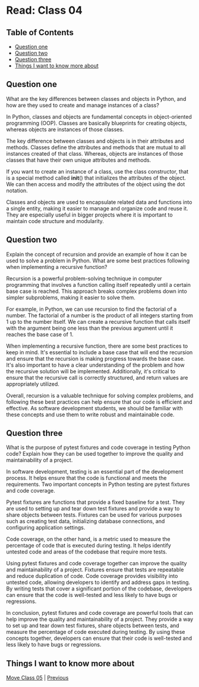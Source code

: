 # Read: Class 04

## Table of Contents

- [Question one](#question-one)
- [Question two](#question-two)
- [Question three](#question-three)
- [Things I want to know more about](#things-i-want-to-know-more-about)

## Question one

What are the key differences between classes and objects in Python, and how are they used to create and manage instances of a class?

In Python, classes and objects are fundamental concepts in object-oriented programming (OOP). Classes are basically blueprints for creating objects, whereas objects are instances of those classes.

The key difference between classes and objects is in their attributes and methods. Classes define the attributes and methods that are mutual to all instances created of that class. Whereas, objects are instances of those classes that have their own unique attributes and methods.

If you want to create an instance of a class, use the class constructor, that is a special method called __init__() that initializes the attributes of the object. We can then access and modify the attributes of the object using the dot notation.

Classes and objects are used to encapsulate related data and functions into a single entity, making it easier to manage and organize code and reuse it. They are especially useful in bigger projects where it is important to maintain code structure and modularity.

## Question two

Explain the concept of recursion and provide an example of how it can be used to solve a problem in Python. What are some best practices following when implementing a recursive function?

Recursion is a powerful problem-solving technique in computer programming that involves a function calling itself repeatedly until a certain base case is reached. This approach breaks complex problems down into simpler subproblems, making it easier to solve them.

For example, in Python, we can use recursion to find the factorial of a number. The factorial of a number is the product of all integers starting from 1 up to the number itself. We can create a recursive function that calls itself with the argument being one less than the previous argument until it reaches the base case of 1.

When implementing a recursive function, there are some best practices to keep in mind. It's essential to include a base case that will end the recursion and ensure that the recursion is making progress towards the base case. It's also important to have a clear understanding of the problem and how the recursive solution will be implemented. Additionally, it's critical to ensure that the recursive call is correctly structured, and return values are appropriately utilized.

Overall, recursion is a valuable technique for solving complex problems, and following these best practices can help ensure that our code is efficient and effective. As software development students, we should be familiar with these concepts and use them to write robust and maintainable code.

## Question three

What is the purpose of pytest fixtures and code coverage in testing Python code? Explain how they can be used together to improve the quality and maintainability of a project.

In software development, testing is an essential part of the development process. It helps ensure that the code is functional and meets the requirements. Two important concepts in Python testing are pytest fixtures and code coverage.

Pytest fixtures are functions that provide a fixed baseline for a test. They are used to setting up and tear down test fixtures and provide a way to share objects between tests. Fixtures can be used for various purposes such as creating test data, initializing database connections, and configuring application settings.

Code coverage, on the other hand, is a metric used to measure the percentage of code that is executed during testing. It helps identify untested code and areas of the codebase that require more tests.

Using pytest fixtures and code coverage together can improve the quality and maintainability of a project. Fixtures ensure that tests are repeatable and reduce duplication of code. Code coverage provides visibility into untested code, allowing developers to identify and address gaps in testing. By writing tests that cover a significant portion of the codebase, developers can ensure that the code is well-tested and less likely to have bugs or regressions.

In conclusion, pytest fixtures and code coverage are powerful tools that can help improve the quality and maintainability of a project. They provide a way to set up and tear down test fixtures, share objects between tests, and measure the percentage of code executed during testing. By using these concepts together, developers can ensure that their code is well-tested and less likely to have bugs or regressions.

## Things I want to know more about

[Move Class 05](./Class05.md) | [Previous](./Class04.md)